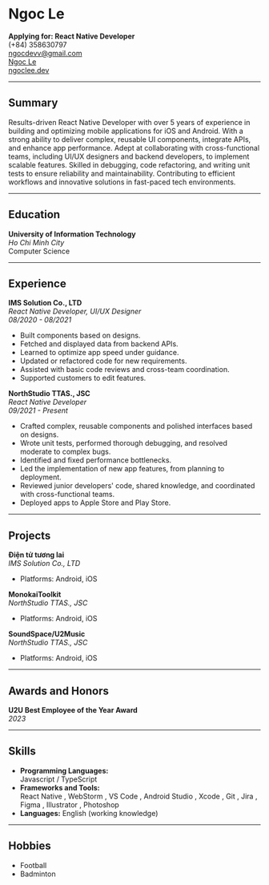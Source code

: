 # Ngoc Le

**Applying for: React Native Developer**  
<span class="iconify" data-icon="tabler:phone"></span> (+84) 358630797  
<span class="iconify" data-icon="tabler:mail"></span> [ngocdevv@gmail.com](mailto:ngocdevv@gmail.com)  
<span class="iconify" data-icon="tabler:brand-github"></span> [Ngoc Le](https://github.com/ngocdevv)  
<span class="iconify" data-icon="charm:person"></span> [ngoclee.dev](https://www.ngoclee.dev/)

---

## Summary

Results-driven React Native Developer with over 5 years of experience in building and optimizing mobile applications for iOS and Android. With a strong ability to deliver complex, reusable UI components, integrate APIs, and enhance app performance. Adept at collaborating with cross-functional teams, including UI/UX designers and backend developers, to implement scalable features. Skilled in debugging, code refactoring, and writing unit tests to ensure reliability and maintainability. Contributing to efficient workflows and innovative solutions in fast-paced tech environments.

---

## Education

**University of Information Technology**  
*Ho Chi Minh City*  
Computer Science  

---

## Experience

**IMS Solution Co., LTD**  
*React Native Developer, UI/UX Designer*  
*08/2020 - 08/2021*  
- Built components based on designs.
- Fetched and displayed data from backend APIs.
- Learned to optimize app speed under guidance.
- Updated or refactored code for new requirements.
- Assisted with basic code reviews and cross-team coordination.
- Supported customers to edit features.

**NorthStudio TTAS., JSC**  
*React Native Developer*  
*09/2021 - Present*  
- Crafted complex, reusable components and polished interfaces based on designs.
- Wrote unit tests, performed thorough debugging, and resolved moderate to complex bugs.
- Identified and fixed performance bottlenecks.
- Led the implementation of new app features, from planning to deployment.
- Reviewed junior developers' code, shared knowledge, and coordinated with cross-functional teams.
- Deployed apps to Apple Store and Play Store.

---

## Projects

**Điện tử tương lai**  
*IMS Solution Co., LTD*  
- Platforms: Android, iOS  

**MonokaiToolkit**  
*NorthStudio TTAS., JSC*  
- Platforms: Android, iOS  

**SoundSpace/U2Music**  
*NorthStudio TTAS., JSC*  
- Platforms: Android, iOS  

---

## Awards and Honors

**U2U Best Employee of the Year Award**  
*2023*

---

## Skills

- **Programming Languages:**  
  Javascript <span class="iconify" data-icon="vscode-icons:file-type-js-official"></span> / TypeScript <span class="iconify" data-icon="vscode-icons:file-type-typescript-official"></span>  
- **Frameworks and Tools:**  
  React Native <span class="iconify" data-icon="logos:react"></span>, WebStorm <span class="iconify" data-icon="vscode-icons:file-type-webstorm"></span>, VS Code <span class="iconify" data-icon="vscode-icons:file-type-vscode"></span>, Android Studio <span class="iconify" data-icon="logos:android-studio"></span>, Xcode <span class="iconify" data-icon="logos:xcode"></span>, Git <span class="iconify" data-icon="mdi:git"></span>, Jira <span class="iconify" data-icon="logos:jira"></span>, Figma <span class="iconify" data-icon="logos:figma"></span>, Illustrator <span class="iconify" data-icon="logos:adobe-illustrator"></span>, Photoshop <span class="iconify" data-icon="logos:adobe-photoshop"></span>  
- **Languages:** English (working knowledge)

---

## Hobbies

- Football  
- Badminton

